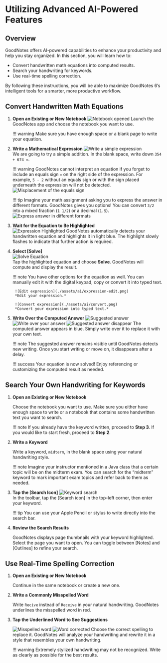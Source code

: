# Utilizing Advanced AI-Powered Features

## Overview
GoodNotes offers AI-powered capabilities to enhance your productivity and help you stay organized. In this section, you will learn how to:

- Convert handwritten math equations into computed results.
- Search your handwriting for keywords.
- Use real-time spelling correction.

By following these instructions, you will be able to maximize GoodNotes 6’s intelligent tools for a smarter, more productive workflow.

## Convert Handwritten Math Equations

1. **Open an Existing or New Notebook**
   ![Notebook opened](./assets/ai/empty-page.png) 
   Launch the GoodNotes app and choose the notebook you want to use.
   
    !!! warning
        Make sure you have enough space or a blank page to write your equation.

2. **Write a Mathematical Expression**
   ![Write a simple expression](./assets/ai/simple-expression.png)  
   We are going to try a simple addition. In the blank space, write down `354 + 674 =`.

    !!! warning
        GoodNotes cannot interpret an equation if you forget to include an equals sign `=` on the right side of the expression. For example, `5 - 2` without an equals sign or with the sign placed underneath the expression will not be detected.
        ![Misplacement of the equals sign](./assets/ai/detection-error.png)

    !!! tip
        Imagine your math assignment asking you to express the answer in different formats. GoodNotes gives you options! You can convert `3/2` into a mixed fraction (`1 1/2`) or a decimal (`1.5`).
        ![Express answer in different formats](./assets/ai/fraction-options.png) 

3. **Wait for the Equation to Be Highlighted**  
    ![Expression Highlighted](./assets/ai/expression-highlight.png) 
    GoodNotes automatically detects your handwritten equation and highlights it in light blue. The highlight slowly flashes to indicate that further action is required.

4. **Select [Solve]**  
   ![Solve Equation](./assets/ai/solve.png)  
   Tap the highlighted equation and choose **Solve**. GoodNotes will compute and display the result.

	!!! note
    	You have other options for the equation as well. You can manually edit it with the digital keypad, copy or convert it into typed text.

		![Edit expression](./assets/ai/expression-edit.png)  
		*Edit your expression.*

		![Convert expression](./assets/ai/convert.png)  
		*Convert your expression into typed text.*

5. **Write Over the Computed Answer**
   ![Suggested answer](./assets/ai/1-suggested-answer.png)
   ![Write over your answer](./assets/ai/2-write-your-answer.png)
   ![Suggested answer disappear](./assets/ai/3-suggestion-disappear.png)
   The computed answer appears in blue. Simply write over it to replace it with your own text.

    !!! note
        The suggested answer remains visible until GoodNotes detects new writing. Once you start writing or move on, it disappears after a delay.

    !!! success
        Your equation is now solved! Enjoy referencing or customizing the computed result as needed.

## Search Your Own Handwriting for Keywords

1. **Open an Existing or New Notebook** 

	Choose the notebook you want to use. Make sure you either have enough space to write or a notebook that contains some handwritten text you want to search.
	
	!!! note 
		If you already have the keyword written, proceed to **Step 3**. If you would like to start fresh, proceed to **Step 2**.

2. **Write a Keyword** 

	Write a keyword, `midterm`, in the blank space using your natural handwriting style.
	
	!!! note 
		Imagine your instructor mentioned in a Java class that a certain topic will be on the midterm exam. You can search for the “midterm” keyword to mark important exam topics and refer back to them as needed.

3. **Tap the [Search Icon]**
   ![Keyword search](./assets/ai/search.png)  
  	In the toolbar, tap the [Search icon] in the top-left corner, then enter your keyword.

    !!! tip
        You can use your Apple Pencil or stylus to write directly into the search bar.

4. **Review the Search Results**

	GoodNotes displays page thumbnails with your keyword highlighted. Select the page you want to open. You can toggle between [Notes] and [Outlines] to refine your search.

## Use Real-Time Spelling Correction

1. **Open an Existing or New Notebook**

	Continue in the same notebook or create a new one.

2. **Write a Commonly Misspelled Word**  

	Write `Recive` instead of `Receive` in your natural handwriting. GoodNotes underlines the misspelled word in red.

3. **Tap the Underlined Word to See Suggestions**  

	![Misspelled word](./assets/ai/spellcheck.png) 
	![Word corrected](./assets/ai/replaced-text.png) 
   Choose the correct spelling to replace it. GoodNotes will analyze your handwriting and rewrite it in a style that resembles your own handwriting.

    !!! warning
        Extremely stylized handwriting may not be recognized. Write as clearly as possible for the best results.
